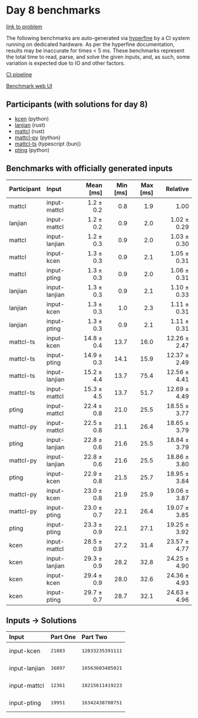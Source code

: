 # Day 8 benchmarks

[link to problem](https://adventofcode.com/2023/day/8)

The following benchmarks are auto-generated via
[hyperfine](https://github.com/sharkdp/hyperfine) by a CI system running on
dedicated hardware. As per the hyperfine documentation, results may be
inaccurate for times < 5 ms. These benchmarks represent the total time to read,
parse, and solve the given inputs, and, as such, some variation is expected due
to IO and other factors.

[CI pipeline](http://ci.papercode.net:8080/teams/main/pipelines/aoc2023)

[Benchmark web UI](https://aoc.ancalagon.black)


## Participants (with solutions for day 8)

- [kcen](https://github.com/kcen/aoc2023) (python)
- [lanjian](https://github.com/lanjian/aoc-2023) (rust)
- [mattcl](https://github.com/mattcl/aoc2023) (rust)
- [mattcl-py](https://github.com/mattcl/aoc2023-py) (python)
- [mattcl-ts](https://github.com/mattcl/aoc2023-js) (typescript (bun))
- [pting](https://github.com/pting/aoc2023) (python)


## Benchmarks with officially generated inputs

| Participant | Input | Mean [ms] | Min [ms] | Max [ms] | Relative |
|:---|:---|---:|---:|---:|---:|
| mattcl | input-mattcl | 1.2 ± 0.2 | 0.8 | 1.9 | 1.00 |
| lanjian | input-mattcl | 1.2 ± 0.2 | 0.9 | 2.0 | 1.02 ± 0.29 |
| mattcl | input-lanjian | 1.2 ± 0.3 | 0.9 | 2.0 | 1.03 ± 0.30 |
| mattcl | input-kcen | 1.3 ± 0.3 | 0.9 | 2.1 | 1.05 ± 0.31 |
| mattcl | input-pting | 1.3 ± 0.3 | 0.9 | 2.0 | 1.06 ± 0.31 |
| lanjian | input-lanjian | 1.3 ± 0.3 | 0.9 | 2.1 | 1.10 ± 0.33 |
| lanjian | input-kcen | 1.3 ± 0.3 | 1.0 | 2.3 | 1.11 ± 0.31 |
| lanjian | input-pting | 1.3 ± 0.3 | 0.9 | 2.1 | 1.11 ± 0.31 |
| mattcl-ts | input-kcen | 14.8 ± 0.4 | 13.7 | 16.0 | 12.26 ± 2.47 |
| mattcl-ts | input-pting | 14.9 ± 0.3 | 14.1 | 15.9 | 12.37 ± 2.49 |
| mattcl-ts | input-lanjian | 15.2 ± 4.4 | 13.7 | 75.4 | 12.56 ± 4.41 |
| mattcl-ts | input-mattcl | 15.3 ± 4.5 | 13.7 | 51.7 | 12.69 ± 4.49 |
| pting | input-mattcl | 22.4 ± 0.8 | 21.0 | 25.5 | 18.55 ± 3.77 |
| mattcl-py | input-mattcl | 22.5 ± 0.8 | 21.1 | 26.4 | 18.65 ± 3.79 |
| pting | input-lanjian | 22.8 ± 0.6 | 21.6 | 25.5 | 18.84 ± 3.79 |
| mattcl-py | input-lanjian | 22.8 ± 0.6 | 21.6 | 25.5 | 18.86 ± 3.80 |
| pting | input-kcen | 22.9 ± 0.8 | 21.5 | 25.7 | 18.95 ± 3.84 |
| mattcl-py | input-kcen | 23.0 ± 0.8 | 21.9 | 25.9 | 19.06 ± 3.87 |
| mattcl-py | input-pting | 23.0 ± 0.7 | 22.1 | 26.4 | 19.07 ± 3.85 |
| pting | input-pting | 23.3 ± 0.9 | 22.1 | 27.1 | 19.25 ± 3.92 |
| kcen | input-mattcl | 28.5 ± 0.9 | 27.2 | 31.4 | 23.57 ± 4.77 |
| kcen | input-lanjian | 29.3 ± 0.9 | 28.2 | 32.8 | 24.25 ± 4.90 |
| kcen | input-kcen | 29.4 ± 0.9 | 28.0 | 32.6 | 24.36 ± 4.93 |
| kcen | input-pting | 29.7 ± 0.7 | 28.7 | 32.1 | 24.63 ± 4.96 |


## Inputs -> Solutions

| Input | Part One | Part Two |
|:---|:---|:---|
|input-kcen|<pre>21883</pre>|<pre>12833235391111</pre>|
|input-lanjian|<pre>16897</pre>|<pre>16563603485021</pre>|
|input-mattcl|<pre>12361</pre>|<pre>18215611419223</pre>|
|input-pting|<pre>19951</pre>|<pre>16342438708751</pre>|
